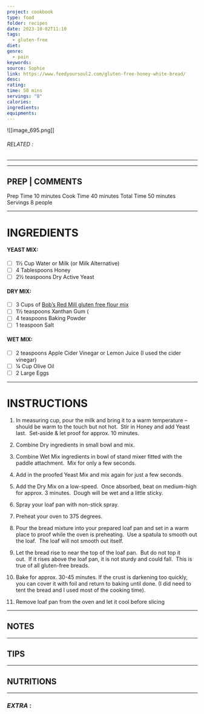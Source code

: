 ```yaml
---
project: cookbook
type: food
folder: recipes
date: 2023-10-02T11:10
tags:
  - gluten-free
diet: 
genre:
  - pain
keywords: 
source: Sophie
link: https://www.feedyoursoul2.com/gluten-free-honey-white-bread/
desc: 
rating: 
time: 50 mins
servings: "8"
calories: 
ingredients: 
equipments:
---
```


![[image_695.png]]
###### *RELATED* : 
---


---
## PREP | COMMENTS

Prep Time 10 minutes
Cook Time 40 minutes
Total Time 50 minutes
Servings 8 people

---
# INGREDIENTS

#### YEAST MIX:

- [ ] 1½ Cup Water or Milk (or Milk Alternative)
- [ ] 4 Tablespoons Honey
- [ ] 2½ teaspoons Dry Active Yeast
    
#### DRY MIX:

- [ ]  3 Cups of [Bob’s Red Mill gluten free flour mix](http://www.bobsredmill.com/gluten-free-all-purpose-baking-flour.html)
- [ ] 1½ teaspoons Xanthan Gum (
- [ ] 4 teaspoons Baking Powder
- [ ] 1 teaspoon Salt
    
#### WET MIX:

- [ ] 2 teaspoons Apple Cider Vinegar or Lemon Juice (I used the cider vinegar)
- [ ] ¼ Cup Olive Oil
- [ ] 2 Large Eggs

---
# INSTRUCTIONS

1. In measuring cup, pour the milk and bring it to a warm temperature – should be warm to the touch but not hot.  Stir in Honey and add Yeast last.  Set-aside & let proof for approx. 10 minutes.
    
2. Combine Dry ingredients in small bowl and mix.
    
3. Combine Wet Mix ingredients in bowl of stand mixer fitted with the paddle attachment.  Mix for only a few seconds.
    
4. Add in the proofed Yeast Mix and mix again for just a few seconds.
    
5. Add the Dry Mix on a low-speed.  Once absorbed, beat on medium-high for approx. 3 minutes.  Dough will be wet and a little sticky.
    
6. Spray your loaf pan with non-stick spray.
    
7. Preheat your oven to 375 degrees.
    
8. Pour the bread mixture into your prepared loaf pan and set in a warm place to proof while the oven is preheating.  Use a spatula to smooth out the loaf.  The loaf will not smooth out itself.
    
9. Let the bread rise to near the top of the loaf pan.  But do not top it out.  If it rises above the loaf pan, it is not sturdy and could fall.  This is true of all gluten-free breads.
    
10. Bake for approx. 30-45 minutes. If the crust is darkening too quickly, you can cover it with foil and return to baking until done. (I did need to tent the bread and I used most of the cooking time).
    
11. Remove loaf pan from the oven and let it cool before slicing

---
## NOTES



---
## TIPS



---
## NUTRITIONS



---
### *EXTRA* :



